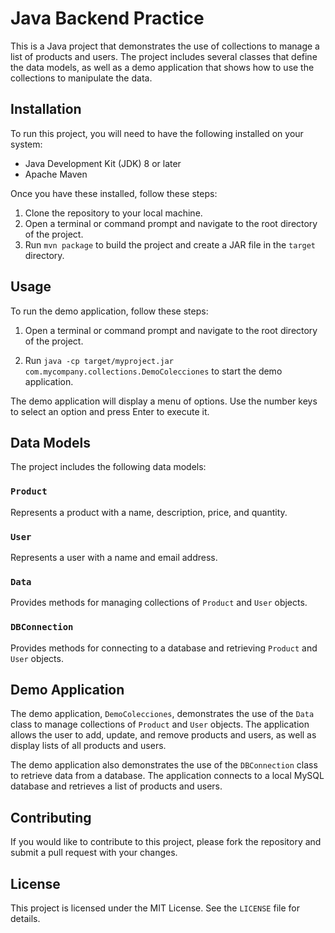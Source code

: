 # Java Backend Practice
This is a Java project that demonstrates the use of collections to manage a list of products and users. The project includes several classes that define the data models, as well as a demo application that shows how to use the collections to manipulate the data.

## Installation
To run this project, you will need to have the following installed on your system:

- Java Development Kit (JDK) 8 or later
- Apache Maven

Once you have these installed, follow these steps:

1. Clone the repository to your local machine.
2. Open a terminal or command prompt and navigate to the root directory of the project.
2. Run `mvn package` to build the project and create a JAR file in the `target` directory.

## Usage
To run the demo application, follow these steps:

1. Open a terminal or command prompt and navigate to the root directory of the project.

2. Run `java -cp target/myproject.jar com.mycompany.collections.DemoColecciones` to start the demo application.

The demo application will display a menu of options. Use the number keys to select an option and press Enter to execute it.

## Data Models
The project includes the following data models:

### `Product`
Represents a product with a name, description, price, and quantity.

### `User`
Represents a user with a name and email address.

### `Data`
Provides methods for managing collections of `Product` and `User` objects.

### `DBConnection`
Provides methods for connecting to a database and retrieving `Product` and `User` objects.

## Demo Application
The demo application, `DemoColecciones`, demonstrates the use of the `Data` class to manage collections of `Product` and `User` objects. The application allows the user to add, update, and remove products and users, as well as display lists of all products and users.

The demo application also demonstrates the use of the `DBConnection` class to retrieve data from a database. The application connects to a local MySQL database and retrieves a list of products and users.

## Contributing
If you would like to contribute to this project, please fork the repository and submit a pull request with your changes.

## License
This project is licensed under the MIT License. See the `LICENSE` file for details.
